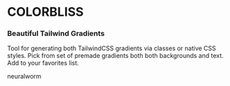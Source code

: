 # COLORBLISS
### Beautiful Tailwind Gradients
Tool for generating both TailwindCSS gradients via classes or native CSS styles.  Pick from set of premade gradients both both backgrounds and text. Add to your favorites list.

neuralworm